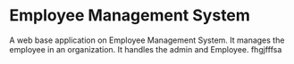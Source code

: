 # Employee Management System
A web base application on Employee Management System. It manages the employee in an organization. It handles the admin and Employee. fhgjfffsa
